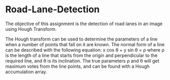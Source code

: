 # Road-Lane-Detection

The objective of this assignment is the detection of road lanes in an image using Hough Transform.

The Hough transform can be used to determine the parameters of a line when a number of
points that fall on it are known. The normal form of a line can be described with the following
equation: x cos θ + y sin θ = ρ where ρ is the length of a line that starts from the origin and
perpendicular to the required line, and θ is its inclination. The true parameters ρ and θ will
get maximum votes from the line points, and can be found with a Hough accumulation array.

